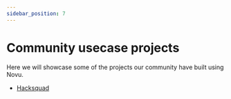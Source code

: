 ```yaml
---
sidebar_position: 7
---
```


# Community usecase projects

Here we will showcase some of the projects our community have built using Novu.

- [Hacksquad](https://github.com/novuhq/hacksquad-website)
